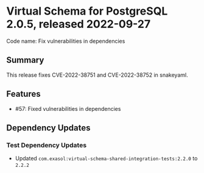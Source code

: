 # Virtual Schema for PostgreSQL 2.0.5, released 2022-09-27

Code name: Fix vulnerabilities in dependencies

## Summary

This release fixes CVE-2022-38751 and CVE-2022-38752 in snakeyaml.

## Features

* #57: Fixed vulnerabilities in dependencies

## Dependency Updates

### Test Dependency Updates

* Updated `com.exasol:virtual-schema-shared-integration-tests:2.2.0` to `2.2.2`
